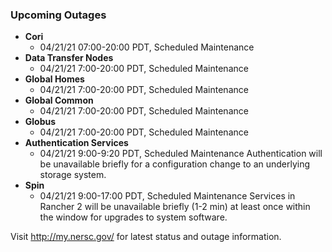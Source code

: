 ### Upcoming Outages 

- **Cori**
    - 04/21/21 07:00-20:00 PDT, Scheduled Maintenance
- **Data Transfer Nodes**
    - 04/21/21 7:00-20:00 PDT, Scheduled Maintenance
- **Global Homes**
    - 04/21/21 7:00-20:00 PDT, Scheduled Maintenance
- **Global Common**
    - 04/21/21 7:00-20:00 PDT, Scheduled Maintenance
- **Globus**
    - 04/21/21 7:00-20:00 PDT, Scheduled Maintenance
- **Authentication Services**	
    - 04/21/21 9:00-9:20 PDT, Scheduled Maintenance Authentication will be 
unavailable briefly for a configuration change to an underlying storage system.
- **Spin**	
    - 04/21/21 9:00-17:00 PDT, Scheduled Maintenance Services in Rancher 2 will
be unavailable briefly (1-2 min) at least once within the window for upgrades 
to system software.

Visit <http://my.nersc.gov/> for latest status and outage information.
